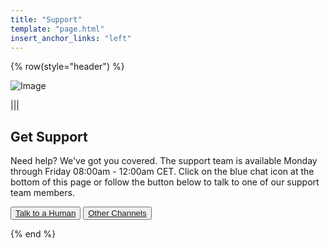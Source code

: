 ```yaml
---
title: "Support"
template: "page.html"
insert_anchor_links: "left"
---
```


<div class="container mx-auto">

<!-- section 1 -->

{% row(style="header") %}

![Image](support_header.png#mx-auto)

|||

## **Get <span class="blue">Support</span>**

Need help? We've got you covered. The support team is available Monday through Friday 08:00am - 12:00am CET. Click on the blue chat icon at the bottom of this page or follow the button below to talk to one of our support team members.

<button>[Talk to a Human](https://threefoldfaq.crisp.help/en/)</button>
<button>[Other Channels](/home#join-in)</button>

{% end %}

</div>